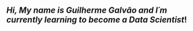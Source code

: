 <br />

## *Hi, My name is Guilherme Galvão and I´m currently learning to become a Data Scientist*!
<div>
  
<!-- ![Snake animation](https://github.com/GalvaoGui/GalvaoGui/blob/output/github-contribution-grid-snake.svg) -->

</div>



  
<!--
**GalvaoGui/GalvaoGui** is a ✨ _special_ ✨ repository because its `README.md` (this file) appears on your GitHub profile.

Here are some ideas to get you started:

- 🔭 I’m currently working on ...
- 🌱 I’m currently learning ...
- 👯 I’m looking to collaborate on ...
- 🤔 I’m looking for help with ...
- 💬 Ask me about ...
- 📫 How to reach me: ...
- 😄 Pronouns: ...
- ⚡ Fun fact: ...
-->

